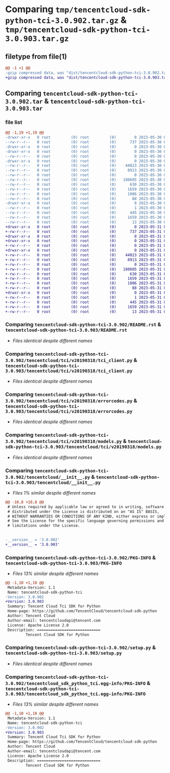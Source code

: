 # Comparing `tmp/tencentcloud-sdk-python-tci-3.0.902.tar.gz` & `tmp/tencentcloud-sdk-python-tci-3.0.903.tar.gz`

## filetype from file(1)

```diff
@@ -1 +1 @@
-gzip compressed data, was "dist/tencentcloud-sdk-python-tci-3.0.902.tar", last modified: Tue May 30 00:33:09 2023, max compression
+gzip compressed data, was "dist/tencentcloud-sdk-python-tci-3.0.903.tar", last modified: Wed May 31 02:21:30 2023, max compression
```

## Comparing `tencentcloud-sdk-python-tci-3.0.902.tar` & `tencentcloud-sdk-python-tci-3.0.903.tar`

### file list

```diff
@@ -1,19 +1,19 @@
-drwxr-xr-x   0 root         (0) root         (0)        0 2023-05-30 00:33:09.000000 tencentcloud-sdk-python-tci-3.0.902/
--rw-r--r--   0 root         (0) root         (0)      737 2023-05-30 00:33:09.000000 tencentcloud-sdk-python-tci-3.0.902/README.rst
-drwxr-xr-x   0 root         (0) root         (0)        0 2023-05-30 00:33:09.000000 tencentcloud-sdk-python-tci-3.0.902/tencentcloud/
-drwxr-xr-x   0 root         (0) root         (0)        0 2023-05-30 00:33:09.000000 tencentcloud-sdk-python-tci-3.0.902/tencentcloud/tci/
--rw-r--r--   0 root         (0) root         (0)        0 2023-05-30 00:33:09.000000 tencentcloud-sdk-python-tci-3.0.902/tencentcloud/tci/__init__.py
-drwxr-xr-x   0 root         (0) root         (0)        0 2023-05-30 00:33:09.000000 tencentcloud-sdk-python-tci-3.0.902/tencentcloud/tci/v20190318/
--rw-r--r--   0 root         (0) root         (0)    44023 2023-05-30 00:33:09.000000 tencentcloud-sdk-python-tci-3.0.902/tencentcloud/tci/v20190318/tci_client.py
--rw-r--r--   0 root         (0) root         (0)     8913 2023-05-30 00:33:09.000000 tencentcloud-sdk-python-tci-3.0.902/tencentcloud/tci/v20190318/errorcodes.py
--rw-r--r--   0 root         (0) root         (0)        0 2023-05-30 00:33:09.000000 tencentcloud-sdk-python-tci-3.0.902/tencentcloud/tci/v20190318/__init__.py
--rw-r--r--   0 root         (0) root         (0)   180605 2023-05-30 00:33:09.000000 tencentcloud-sdk-python-tci-3.0.902/tencentcloud/tci/v20190318/models.py
--rw-r--r--   0 root         (0) root         (0)      630 2023-05-30 00:33:09.000000 tencentcloud-sdk-python-tci-3.0.902/tencentcloud/__init__.py
--rw-r--r--   0 root         (0) root         (0)     1659 2023-05-30 00:33:09.000000 tencentcloud-sdk-python-tci-3.0.902/PKG-INFO
--rw-r--r--   0 root         (0) root         (0)     1006 2023-05-30 00:33:09.000000 tencentcloud-sdk-python-tci-3.0.902/setup.py
--rw-r--r--   0 root         (0) root         (0)       88 2023-05-30 00:33:09.000000 tencentcloud-sdk-python-tci-3.0.902/setup.cfg
-drwxr-xr-x   0 root         (0) root         (0)        0 2023-05-30 00:33:09.000000 tencentcloud-sdk-python-tci-3.0.902/tencentcloud_sdk_python_tci.egg-info/
--rw-r--r--   0 root         (0) root         (0)        1 2023-05-30 00:33:09.000000 tencentcloud-sdk-python-tci-3.0.902/tencentcloud_sdk_python_tci.egg-info/dependency_links.txt
--rw-r--r--   0 root         (0) root         (0)      445 2023-05-30 00:33:09.000000 tencentcloud-sdk-python-tci-3.0.902/tencentcloud_sdk_python_tci.egg-info/SOURCES.txt
--rw-r--r--   0 root         (0) root         (0)     1659 2023-05-30 00:33:09.000000 tencentcloud-sdk-python-tci-3.0.902/tencentcloud_sdk_python_tci.egg-info/PKG-INFO
--rw-r--r--   0 root         (0) root         (0)       13 2023-05-30 00:33:09.000000 tencentcloud-sdk-python-tci-3.0.902/tencentcloud_sdk_python_tci.egg-info/top_level.txt
+drwxr-xr-x   0 root         (0) root         (0)        0 2023-05-31 02:21:30.000000 tencentcloud-sdk-python-tci-3.0.903/
+-rw-r--r--   0 root         (0) root         (0)      737 2023-05-31 02:21:30.000000 tencentcloud-sdk-python-tci-3.0.903/README.rst
+drwxr-xr-x   0 root         (0) root         (0)        0 2023-05-31 02:21:30.000000 tencentcloud-sdk-python-tci-3.0.903/tencentcloud/
+drwxr-xr-x   0 root         (0) root         (0)        0 2023-05-31 02:21:30.000000 tencentcloud-sdk-python-tci-3.0.903/tencentcloud/tci/
+-rw-r--r--   0 root         (0) root         (0)        0 2023-05-31 02:21:30.000000 tencentcloud-sdk-python-tci-3.0.903/tencentcloud/tci/__init__.py
+drwxr-xr-x   0 root         (0) root         (0)        0 2023-05-31 02:21:30.000000 tencentcloud-sdk-python-tci-3.0.903/tencentcloud/tci/v20190318/
+-rw-r--r--   0 root         (0) root         (0)    44023 2023-05-31 02:21:30.000000 tencentcloud-sdk-python-tci-3.0.903/tencentcloud/tci/v20190318/tci_client.py
+-rw-r--r--   0 root         (0) root         (0)     8913 2023-05-31 02:21:30.000000 tencentcloud-sdk-python-tci-3.0.903/tencentcloud/tci/v20190318/errorcodes.py
+-rw-r--r--   0 root         (0) root         (0)        0 2023-05-31 02:21:30.000000 tencentcloud-sdk-python-tci-3.0.903/tencentcloud/tci/v20190318/__init__.py
+-rw-r--r--   0 root         (0) root         (0)   180605 2023-05-31 02:21:30.000000 tencentcloud-sdk-python-tci-3.0.903/tencentcloud/tci/v20190318/models.py
+-rw-r--r--   0 root         (0) root         (0)      630 2023-05-31 02:21:30.000000 tencentcloud-sdk-python-tci-3.0.903/tencentcloud/__init__.py
+-rw-r--r--   0 root         (0) root         (0)     1659 2023-05-31 02:21:30.000000 tencentcloud-sdk-python-tci-3.0.903/PKG-INFO
+-rw-r--r--   0 root         (0) root         (0)     1006 2023-05-31 02:21:30.000000 tencentcloud-sdk-python-tci-3.0.903/setup.py
+-rw-r--r--   0 root         (0) root         (0)       88 2023-05-31 02:21:30.000000 tencentcloud-sdk-python-tci-3.0.903/setup.cfg
+drwxr-xr-x   0 root         (0) root         (0)        0 2023-05-31 02:21:30.000000 tencentcloud-sdk-python-tci-3.0.903/tencentcloud_sdk_python_tci.egg-info/
+-rw-r--r--   0 root         (0) root         (0)        1 2023-05-31 02:21:30.000000 tencentcloud-sdk-python-tci-3.0.903/tencentcloud_sdk_python_tci.egg-info/dependency_links.txt
+-rw-r--r--   0 root         (0) root         (0)      445 2023-05-31 02:21:30.000000 tencentcloud-sdk-python-tci-3.0.903/tencentcloud_sdk_python_tci.egg-info/SOURCES.txt
+-rw-r--r--   0 root         (0) root         (0)     1659 2023-05-31 02:21:30.000000 tencentcloud-sdk-python-tci-3.0.903/tencentcloud_sdk_python_tci.egg-info/PKG-INFO
+-rw-r--r--   0 root         (0) root         (0)       13 2023-05-31 02:21:30.000000 tencentcloud-sdk-python-tci-3.0.903/tencentcloud_sdk_python_tci.egg-info/top_level.txt
```

### Comparing `tencentcloud-sdk-python-tci-3.0.902/README.rst` & `tencentcloud-sdk-python-tci-3.0.903/README.rst`

 * *Files identical despite different names*

### Comparing `tencentcloud-sdk-python-tci-3.0.902/tencentcloud/tci/v20190318/tci_client.py` & `tencentcloud-sdk-python-tci-3.0.903/tencentcloud/tci/v20190318/tci_client.py`

 * *Files identical despite different names*

### Comparing `tencentcloud-sdk-python-tci-3.0.902/tencentcloud/tci/v20190318/errorcodes.py` & `tencentcloud-sdk-python-tci-3.0.903/tencentcloud/tci/v20190318/errorcodes.py`

 * *Files identical despite different names*

### Comparing `tencentcloud-sdk-python-tci-3.0.902/tencentcloud/tci/v20190318/models.py` & `tencentcloud-sdk-python-tci-3.0.903/tencentcloud/tci/v20190318/models.py`

 * *Files identical despite different names*

### Comparing `tencentcloud-sdk-python-tci-3.0.902/tencentcloud/__init__.py` & `tencentcloud-sdk-python-tci-3.0.903/tencentcloud/__init__.py`

 * *Files 1% similar despite different names*

```diff
@@ -10,8 +10,8 @@
 # Unless required by applicable law or agreed to in writing, software
 # distributed under the License is distributed on an "AS IS" BASIS,
 # WITHOUT WARRANTIES OR CONDITIONS OF ANY KIND, either express or implied.
 # See the License for the specific language governing permissions and
 # limitations under the License.
 
 
-__version__ = '3.0.902'
+__version__ = '3.0.903'
```

### Comparing `tencentcloud-sdk-python-tci-3.0.902/PKG-INFO` & `tencentcloud-sdk-python-tci-3.0.903/PKG-INFO`

 * *Files 13% similar despite different names*

```diff
@@ -1,10 +1,10 @@
 Metadata-Version: 1.1
 Name: tencentcloud-sdk-python-tci
-Version: 3.0.902
+Version: 3.0.903
 Summary: Tencent Cloud Tci SDK for Python
 Home-page: https://github.com/TencentCloud/tencentcloud-sdk-python
 Author: Tencent Cloud
 Author-email: tencentcloudapi@tencent.com
 License: Apache License 2.0
 Description: ============================
         Tencent Cloud SDK for Python
```

### Comparing `tencentcloud-sdk-python-tci-3.0.902/setup.py` & `tencentcloud-sdk-python-tci-3.0.903/setup.py`

 * *Files identical despite different names*

### Comparing `tencentcloud-sdk-python-tci-3.0.902/tencentcloud_sdk_python_tci.egg-info/PKG-INFO` & `tencentcloud-sdk-python-tci-3.0.903/tencentcloud_sdk_python_tci.egg-info/PKG-INFO`

 * *Files 13% similar despite different names*

```diff
@@ -1,10 +1,10 @@
 Metadata-Version: 1.1
 Name: tencentcloud-sdk-python-tci
-Version: 3.0.902
+Version: 3.0.903
 Summary: Tencent Cloud Tci SDK for Python
 Home-page: https://github.com/TencentCloud/tencentcloud-sdk-python
 Author: Tencent Cloud
 Author-email: tencentcloudapi@tencent.com
 License: Apache License 2.0
 Description: ============================
         Tencent Cloud SDK for Python
```

